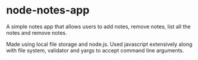 # node-notes-app

A simple notes app that allows users to add notes, remove notes, list all the notes and remove notes.

Made using local file storage and node.js. Used javascript extensively along with file system, validator and yargs to accept command line arguments.

